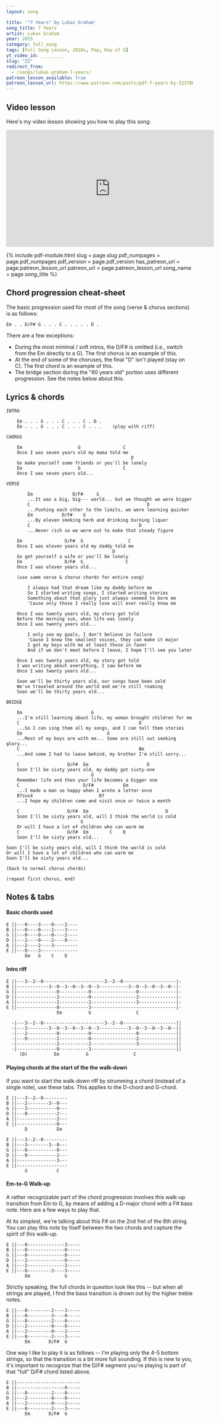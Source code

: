 ```yaml
---
layout: song

title: '"7 Years" by Lukas Graham'
song_title: 7 Years
artist: Lukas Graham
year: 2015
category: full_song
tags: [Full Song Lesson, 2010s, Pop, Key of G]
yt_video_id: _________
slug: "22"
redirect_from:
  - /songs/lukas-graham-7-years/
patreon_lesson_available: true
patreon_lesson_url: https://www.patreon.com/posts/pdf-7-years-by-32378843
---
```


## Video lesson

Here's my video lesson showing you how to play this song:
<iframe width="560" height="315" src="https://www.youtube.com/embed/4L28ORWMSyw?showinfo=0" frameborder="0" allowfullscreen></iframe>

{% include pdf-module.html
     slug = page.slug
     pdf_numpages = page.pdf_numpages
     pdf_version = page.pdf_version
     has_patreon_url = page.patreon_lesson_url
     patreon_url = page.patreon_lesson_url
     song_name = page.song_title %}

## Chord progression cheat-sheet

The basic progression used for most of the song (verse & chorus sections) is as follows:

    Em . . D/F# G . . . C . . . . . D .

There are a few exceptions:

- During the most minimal / soft intros, the D/F# is omitted (i.e., switch from the Em directly to a G). The first chorus is an example of this.
- At the end of some of the choruses, the final "D" isn't played (stay on C). The first chord is an example of this.
- The bridge section during the "60 years old" portion uses different progression. See the notes below about this.

## Lyrics & chords

    INTRO

        Em . . . G . . . C . . . C . D .
        Em . . . G . . . C . . . C . . .    (play with riff)

    CHORUS

        Em                     G                C
        Once I was seven years old my mama told me
                                                   D
        Go make yourself some friends or you'll be lonely
        Em                     G                C     
        Once I was seven years old...

    VERSE

            Em               D/F#     G
            ...It was a big, big--- world... but we thought we were bigger
            C                                            D
            ...Pushing each other to the limits, we were learning quicker
            Em           D/F#    G
            ...By eleven smoking herb and drinking burning liquor
            C                                         D
            ...Never rich so we were out to make that steady figure

        Em                D/F#  G                 C
        Once I was eleven years old my daddy told me
                                            D
        Go get yourself a wife or you'll be lonely
        Em                D/F#  G                C   
        Once I was eleven years old...

        (use same verse & chorus chords for entire song)

            I always had that dream like my daddy before me
            So I started writing songs, I started writing stories
            Something about that glory just always seemed to bore me
            'Cause only those I really love will ever really know me

        Once I was twenty years old, my story got told
        Before the morning sun, when life was lonely
        Once I was twenty years old...

            I only see my goals, I don't believe in failure
            'Cause I know the smallest voices, they can make it major
            I got my boys with me at least those in favor
            And if we don't meet before I leave, I hope I'll see you later

        Once I was twenty years old, my story got told
        I was writing about everything, I saw before me
        Once I was twenty years old...

        Soon we'll be thirty years old, our songs have been sold
        We've traveled around the world and we're still roaming
        Soon we'll be thirty years old...

    BRIDGE

        Em                          G
        ...I'm still learning about life, my woman brought children for me
        C                                             D
        ...So I can sing them all my songs, and I can tell them stories
        Em                                G
        ...Most of my boys are with me... Some are still out seeking glory...
        C                                             Bm
        ...And some I had to leave behind, my brother I'm still sorry...

        C                  D/F#  Em                      D
        Soon I'll be sixty years old, my daddy got sixty-one
                                    G
        Remember life and then your life becomes a bigger one
        C                        D/F#           Em
        ...I made a man so happy when I wrote a letter once
        B7sus4                         B7
        ...I hope my children come and visit once or twice a month

        C                  D/F#  Em                             D
        Soon I'll be sixty years old, will I think the world is cold
                                G
        Or will I have a lot of children who can warm me
        C                  D/F#  Em        C    D
        Soon I'll be sixty years old...

    Soon I'll be sixty years old, will I think the world is cold
    Or will I have a lot of children who can warm me
    Soon I'll be sixty years old...

    (back to normal chorus chords)

    (repeat first chorus, end)

## Notes & tabs

#### Basic chords used

    E ||---0----3----0----2----
    B ||---0----0----1----3----
    G ||---0----0----0----2----
    D ||---2----0----2----0----
    A ||---2----2----3---------
    E ||---0----3--------------
           Em   G    C    D

#### Intro riff

    E ||---3--2--0-----------------------3--2--0--------------------|-
    B ||------------3--0--3--0--3--0--3-----------3--0--3--0--3--0--|-
    G ||---------------0-----------0-----------------0--------------|-
    D ||---------------2-----------0-----------------2--------------|-
    A ||---------------2-----------2-----------------3--------------|-
    E ||---------------0-----------3--------------------------------|-
                       Em          G                 C

      -|---3--2--0-----------------------3--2--0--------------------||
      -|---3--------3--0--3--0--3--0--3-----------3--0--3--0--3--0--||
      -|---2-----------0-----------0-----------------0--------------||
      -|---0-----------2-----------0-----------------2--------------||
      -|---------------2-----------2-----------------3--------------||
      -|---------------0-----------3--------------------------------||
         (D)          Em          G                 C



#### Playing chords at the start of the the walk-down

If you want to start the walk-down riff by strumming a chord (instead of a single note), use these tabs. This applies to the D-chord and G-chord.

    E ||---3--2--0---------
    B ||---2--------3--0---
    G ||---3-----------0---
    D ||---0-----------2---
    A ||---------------2---
    E ||---------------0---
           D           Em

    E ||---3--2--0---------
    B ||---3--------3--0---
    G ||---0-----------0---
    D ||---0-----------2---
    A ||---------------3---
    E ||-------------------
           G           C

#### Em-to-G Walk-up

A rather recognizable part of the chord progression involves this walk-up transition from Em to G, by means of adding a D-major chord with a F# bass note. Here are a few ways to play that.

At its simplest, we're talking about this F# on the 2nd fret of the 6th string. You can play this note by itself between the two chords and capture the spirit of this walk-up.

    E ||---0--------------3-----
    B ||---0--------------0-----
    G ||---0--------------0-----
    D ||---2--------------0-----
    A ||---2--------------2-----
    E ||---0---------2----3-----
           Em             G

Strictly speaking, the full chords in question look like this -- but when all strings are played, I find the bass transition is drown out by the higher treble notes.

    E ||---0---------2----3-----
    B ||---0---------3----0-----
    G ||---0---------2----0-----
    D ||---2---------0----0-----
    A ||---2---------0----2-----
    E ||---0---------2----3-----
           Em       D/F#  G

One way I like to play it is as follows -- I'm playing only the 4-5 bottom strings, so that the transition is a bit more full sounding. If this is new to you, it's important to recognize that the D/F# segment you're playing is part of that "full" D/F# chord listed above.

    E ||------------------------
    B ||------------------0-----
    G ||---0---------2----0-----
    D ||---2---------0----0-----
    A ||---2---------0----2-----
    E ||---0---------2----3-----
           Em       D/F#  G
